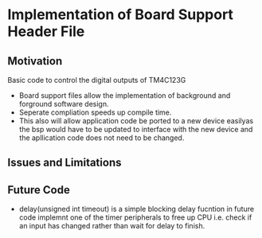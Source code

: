 # Implementation of Board Support Header File

## Motivation
Basic code to control the digital outputs of TM4C123G

* Board support files allow the implementation of background and forground software design. 
* Seperate compliation speeds up compile time. 
* This also will allow application code be ported to a new device easilyas the bsp would have to be updated to interface with the new device and the apllication code does not need to be changed.
 
## Issues and Limitations


## Future Code

* delay(unsigned int timeout) is a simple blocking delay fucntion in future code implemnt one of the timer peripherals to free up CPU i.e. check if an input has changed rather than wait for delay to finish.
